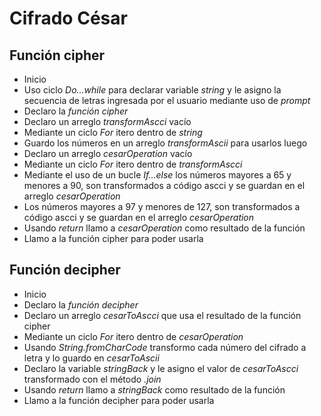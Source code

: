 # Cifrado César #

## Función cipher ##

+ Inicio
+ Uso ciclo _Do...while_ para declarar variable *string* y le asigno la secuencia de letras ingresada por el usuario mediante uso de _prompt_
+ Declaro la _función_ *cipher*
+ Declaro un arreglo *transformAscci* vacío
+ Mediante un ciclo _For_ itero dentro de *string*
+ Guardo los números en un arreglo *transformAscii* para usarlos luego 
+ Declaro un arreglo *cesarOperation* vacío
+ Mediante un ciclo _For_ itero dentro de *transformAscci*
+ Mediante el uso de un bucle _If...else_ los números mayores a 65 y menores a 90, son transformados a código ascci y se guardan en el arreglo *cesarOperation* 
+ Los números mayores a 97 y menores de 127, son transformados a código ascci y se guardan en el arreglo *cesarOperation*
+ Usando _return_ llamo a *cesarOperation* como resultado de la función
+ Llamo a la función cipher para poder usarla 

## Función decipher ##

+ Inicio
+ Declaro la _función_ *decipher*
+ Declaro un arreglo *cesarToAscci* que usa el resultado de la función cipher
+ Mediante un ciclo _For_ itero dentro de *cesarOperation*
+ Usando _String.fromCharCode_ transformo cada número del cifrado a letra y lo guardo en *cesarToAscii*
+ Declaro la variable *stringBack* y le asigno el valor de *cesarToAscci* transformado con el método _.join_
+ Usando _return_ llamo a *stringBack* como resultado de la función
+ Llamo a la función decipher para poder usarla 
